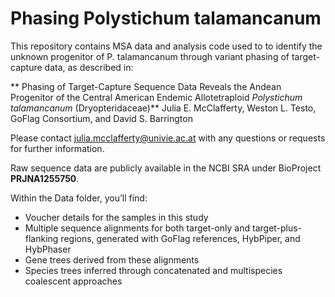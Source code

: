 # Phasing Polystichum talamancanum

This repository contains MSA data and analysis code used to to identify the unknown progenitor of P. talamancanum through variant phasing of target-capture data, as described in:

 ** Phasing of Target-Capture Sequence Data Reveals the Andean Progenitor of the Central American Endemic Allotetraploid _Polystichum talamancanum_ (Dryopteridaceae)**
  Julia E. McClafferty, Weston L. Testo, GoFlag Consortium, and David S. Barrington

Please contact julia.mcclafferty@univie.ac.at with any questions or requests for further information.

Raw sequence data are publicly available in the NCBI SRA under BioProject **PRJNA1255750**.

Within the Data folder, you’ll find:
* Voucher details for the samples in this study  
* Multiple sequence alignments for both target-only and target-plus-flanking regions, generated with GoFlag references, HybPiper, and HybPhaser 
* Gene trees derived from these alignments 
* Species trees inferred through concatenated and multispecies coalescent approaches
